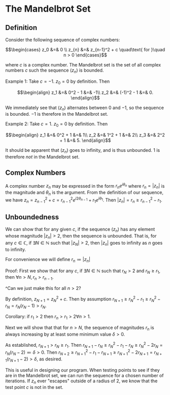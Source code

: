 # The Mandelbrot Set

## Definition

Consider the following sequence of complex numbers:

$$\begin{cases}
z_0 &=& 0 \\ 
z_{n} &=& z_{n-1}^2 + c \quad\text{ for }\quad n > 0
\end{cases}$$

where $c$ is a complex number. The Mandelbrot set is the set of all complex numbers $c$ such the sequence $\left(z_n\right)$ is bounded.

Example 1: Take $c=-1$. $z_0 = 0$ by definition. Then

$$\begin{align}
z_1 &=& 0^2 - 1 &=& -1\\
z_2 &=& (-1)^2 - 1 &=& 0.
\end{align}$$

We immediately see that $\left(z_n\right)$ alternates between $0$ and $-1$, so the sequence is bounded. $-1$ is therefore in the Mandelbrot set.

Example 2: Take $c = 1$. $z_0 = 0$ by definition. Then

$$\begin{align}
z_1 &=& 0^2 + 1 &=& 1\\
z_2 &=& 1^2 + 1 &=& 2\\
z_3 &=& 2^2 + 1 &=& 5.
\end{align}$$

It should be apparent that $\left(z_n\right)$ goes to infinity, and is thus unbounded. $1$ is therefore _not_ in the Mandelbrot set.

## Complex Numbers

A complex number $z_n$ may be expressed in the form $r_ne^{i\theta_n}$ where $r_n = \left|z_n\right|$ is the magnitude and $\theta_n$ is the argument. From the definition of our sequence, we have $z_n = z_{n-1}^2 + c = r_{n-1}^2e^{i2\theta_{n-1}} + r_1e^{i\theta_1}$. Then $\left|z_n\right| = r_n \ge r_{n-1}^2 - r_1$.

## Unboundedness

We can show that for any given $c,$ if the sequence $\left(z_n\right)$ has any element whose magnitude $\left|z_n\right| > 2,$ then the sequence is unbounded. That is, for any $c \in \mathbb{C}$, if $\exists N \in \mathbb{N}$ such that $\left|z_N\right| > 2$, then $\left|z_n\right|$ goes to infinity as $n$ goes to infinity.

For convenience we will define $r_n \coloneqq \left|z_n\right|$

Proof: First we show that for any $c$, if $\exists N \in \mathbb{N}$ such that $r_N > 2$ and $r_N \ge r_1$, then $\forall n>N, r_n > r_{n-1}$.

^Can we just make this for all $n>2$?

By definition, $z_{N+1} = z_{N}^2 + c$.  Then by assumption $r_{N+1} \ge r_{N}^2 - r_1 \ge r_N^2 - r_N = r_N\left(r_N - 1\right) > r_N.$

Corollary: if $r_1 > 2$ then $r_n > r_1 > 2 \forall n>1$.

Next we will show that that for $n>N$, the sequence of magnitudes $r_n$ is always increasing by at least some minimum value $\delta>0$.

As established, $r_{N+1} > r_{N} \ge r_1$. Then $r_{N+1} - r_{N} \ge r_N^2 - r_1 - r_N \ge r_N^2 - 2r_N = r_N\left(r_N - 2\right) \eqqcolon \delta > 0.$ Then $r_{N+2} \ge r_{N+1}^2 - r_1 - r_{N+1} \ge r_{N+1}^2 - 2r_{N+1} = r_{N+1}\left(r_{N+1} - 2\right) > \delta$, as desired.

This is useful in designing our program. When testing points to see if they are in the Mandelbrot set, we can run the sequence for a chosen number of iterations. If $z_n$ ever "escapes" outside of a radius of 2, we know that the test point $c$ is not in the set.
